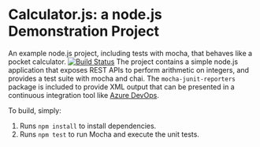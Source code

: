 Calculator.js: a node.js Demonstration Project
==============================================
An example node.js project, including tests with mocha, that behaves like
a pocket calculator.
[![Build Status](https://dev.azure.com/tcs400azorg/Version%20Controlling%20with%20Git%20in%20Azure%20Repos/_apis/build/status/zamin745.calculator?branchName=master)](https://dev.azure.com/tcs400azorg/Version%20Controlling%20with%20Git%20in%20Azure%20Repos/_build/latest?definitionId=7&branchName=master)
The project contains a simple node.js application that exposes REST APIs
to perform arithmetic on integers, and provides a test suite with mocha
and chai.  The `mocha-junit-reporters` package is included to provide XML
output that can be presented in a continuous integration tool like
[Azure DevOps](https://azure.com/devops).

To build, simply:

1. Runs `npm install` to install dependencies.
2. Runs `npm test` to run Mocha and execute the unit tests.


